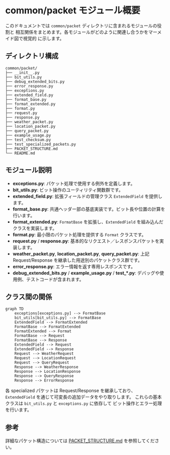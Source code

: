 # common/packet モジュール概要

このドキュメントでは `common/packet` ディレクトリに含まれるモジュールの役割と
相互関係をまとめます。各モジュールがどのように関連し合うかをマーメイド図で視覚的
に示します。

## ディレクトリ構成

```
common/packet/
├── __init__.py
├── bit_utils.py
├── debug_extended_bits.py
├── error_response.py
├── exceptions.py
├── extended_field.py
├── format_base.py
├── format_extended.py
├── format.py
├── request.py
├── response.py
├── weather_packet.py
├── location_packet.py
├── query_packet.py
├── example_usage.py
├── test_checksum.py
├── test_specialized_packets.py
├── PACKET_STRUCTURE.md
└── README.md
```

## モジュール説明

- **exceptions.py**: パケット処理で使用する例外を定義します。
- **bit_utils.py**: ビット操作のユーティリティ関数群です。
- **extended_field.py**: 拡張フィールドの管理クラス `ExtendedField` を提供します。
- **format_base.py**: 共通ヘッダー部の基底実装です。ビット長や位置の計算を行います。
- **format_extended.py**: `FormatBase` を拡張し、`ExtendedField` を組み込んだ
  クラスを実装します。
- **format.py**: 最小限のパケット処理を提供する `Format` クラスです。
- **request.py** / **response.py**: 基本的なリクエスト／レスポンスパケットを実装します。
- **weather_packet.py**, **location_packet.py**, **query_packet.py**:
  上記 Request/Response を継承した用途別のパケットクラス群です。
- **error_response.py**: エラー情報を返す専用レスポンスです。
- **debug_extended_bits.py** / **example_usage.py** / **test_*.py**:
  デバッグや使用例、テストコードが含まれます。

## クラス間の関係

```mermaid
graph TD
    exceptions[exceptions.py] --> FormatBase
    bit_utils[bit_utils.py] --> FormatBase
    ExtendedField --> FormatExtended
    FormatBase --> FormatExtended
    FormatExtended --> Format
    FormatBase --> Request
    FormatBase --> Response
    ExtendedField --> Request
    ExtendedField --> Response
    Request --> WeatherRequest
    Request --> LocationRequest
    Request --> QueryRequest
    Response --> WeatherResponse
    Response --> LocationResponse
    Response --> QueryResponse
    Response --> ErrorResponse
```

各 specialized パケットは Request/Response を継承しており、
`ExtendedField` を通じて可変長の追加データをやり取りします。
これらの基本クラスは `bit_utils.py` と `exceptions.py` に依存して
ビット操作とエラー処理を行います。

## 参考

詳細なパケット構造については [PACKET_STRUCTURE.md](./PACKET_STRUCTURE.md)
を参照してください。
